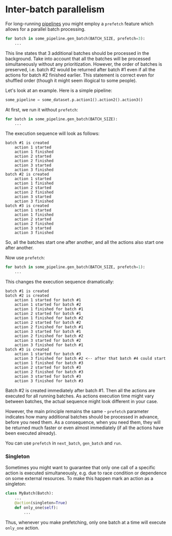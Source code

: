 # Inter-batch parallelism

For long-running [pipelines](pipeline.md) you might employ a `prefetch` feature which allows for a parallel batch processing.
```python
for batch in some_pipeline.gen_batch(BATCH_SIZE, prefetch=3):
    ...
```
This line states that 3 additional batches should be processed in the background.
Take into account that all the batches will be processed simultaneously without any prioritization.
However, the order of batches is preserved, i.e. batch #2 would be returned after batch #1 even if all the actions for batch #2 finished earlier. This statement is correct even for shuffled order (though it might seem illogical to some people).

Let's look at an example. Here is a simple pipeline:
```python
some_pipeline = some_dataset.p.action1().action2().action3()
```

At first, we run it without `prefetch`:
```python
for batch in some_pipeline.gen_batch(BATCH_SIZE):
    ...
```
The execution sequence will look as follows:
```
batch #1 is created
    action 1 started
    action 1 finished
    action 2 started
    action 2 finished
    action 3 started
    action 3 finished
batch #2 is created
    action 1 started
    action 1 finished
    action 2 started
    action 2 finished
    action 3 started
    action 3 finished
batch #3 is created
    action 1 started
    action 1 finished
    action 2 started
    action 2 finished
    action 3 started
    action 3 finished
```
So, all the batches start one after another, and all the actions also start one after another.

Now use `prefetch`:
```python
for batch in some_pipeline.gen_batch(BATCH_SIZE, prefetch=1):
    ...
```
This changes the execution sequence dramatically:
```
batch #1 is created
batch #2 is created
    action 1 started for batch #1
    action 1 started for batch #2
    action 1 finished for batch #1
    action 2 started for batch #1
    action 1 finished for batch #2
    action 2 started for batch #2
    action 2 finished for batch #1
    action 3 started for batch #1
    action 2 finished for batch #2
    action 3 started for batch #2
    action 3 finished for batch #1
batch #3 is created
    action 1 started for batch #3
    action 3 finished for batch #2 <-- after that batch #4 could start
    action 1 finished for batch #3
    action 2 started for batch #3
    action 2 finished for batch #3
    action 3 started for batch #3
    action 3 finished for batch #3
```
Batch #2 is created immediately after batch #1. Then all the actions are executed for all running batches.
As actions execution time might vary between batches, the actual sequence might look different in your case.

However, the main principle remains the same - `prefetch` parameter indicates how many additional batches should be processed in advance, before you need them. As a consequence, when you need them, they will be returned much faster or even almost immediately (if all the actions have been executed already).

You can use `prefetch` in `next_batch`, `gen_batch` and `run`.


### Singleton
Sometimes you might want to guarantee that only one call of a specific action is executed simultaneously, e.g. due to race condition or dependence on some external resources. To make this happen mark an action as a singleton:
```python
class MyBatch(Batch):
    ...
    @action(singleton=True)
    def only_one(self):
        ...
```
Thus, whenever you make prefetching, only one batch at a time will execute `only_one` action.
